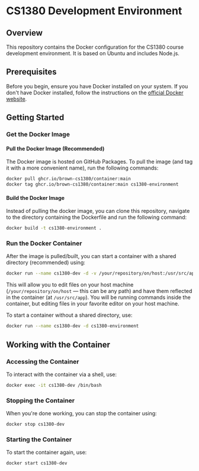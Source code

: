 # CS1380 Development Environment

## Overview

This repository contains the Docker configuration for the CS1380 course development environment. It is based on Ubuntu and includes Node.js.

## Prerequisites

Before you begin, ensure you have Docker installed on your system. If you don't have Docker installed, follow the instructions on the [official Docker website](https://docs.docker.com/get-docker/).

## Getting Started

### Get the Docker Image

#### Pull the Docker Image (Recommended)

The Docker image is hosted on GitHub Packages. To pull the image (and tag it with a more convenient name), run the following commands:

```bash
docker pull ghcr.io/brown-cs1380/container:main
docker tag ghcr.io/brown-cs1380/container:main cs1380-environment
```

#### Build the Docker Image

Instead of pulling the docker image, you can clone this repository, navigate to the directory containing the Dockerfile and run the following command:

```bash
docker build -t cs1380-environment .
```
### Run the Docker Container

After the image is pulled/built, you can start a container with a shared directory (recommended) using:

```bash
docker run --name cs1380-dev -d -v /your/repository/on/host:/usr/src/app cs1380-environment
```

This will allow you to edit files on your host machine (`/your/repository/on/host` — this can be any path) and have them reflected in the container (at `/usr/src/app`). You will be running commands inside the container, but editing files in your favorite editor on your host machine.

To start a container without a shared directory, use:

```bash
docker run --name cs1380-dev -d cs1380-environment
```

## Working with the Container

### Accessing the Container

To interact with the container via a shell, use:
```bash
docker exec -it cs1380-dev /bin/bash
```

### Stopping the Container

When you're done working, you can stop the container using:
```bash
docker stop cs1380-dev
```
### Starting the Container

To start the container again, use:
```bash
docker start cs1380-dev
```
